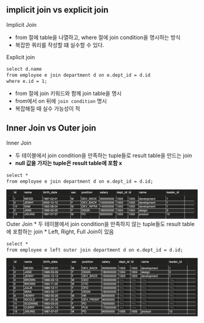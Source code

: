 ## implicit join vs explicit join

Implicit Join
* from 절에 table을 나열하고, where 절에 join condition을 명시하는 방식
* 복잡한 쿼리를 작성할 떄 실수할 수 있다.

Explicit join

```mysql
select d.name
from employee e join department d on e.dept_id = d.id
where e.id = 1;
```

* from 절에 join 키워드와 함께 join table을 명시
* from에서 on 뒤에 `join condition` 명시
* 복잡해질 때 실수 가능성이 적

## Inner Join vs Outer join

Inner Join
* 두 테이블에서 join condition을 만족하는 tuple들로 result table을 만드는 join
* **null 값을 가지는 tuple은 result table에 포함 x**

```mysql
select * 
from employee e join department d on e.dept_id = d.id;
```

<img src="join.png">
Outer Join
* 두 테이블에서 join condition을 만족하지 않는 tuple들도 result table에 포함하는 join
* Left, Right, Full Join이 있음

```mysql
select * 
from employee e left outer join department d on e.dept_id = d.id;
```
<img src="outerjoin.png">